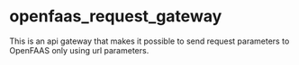 # openfaas_request_gateway
This is an api gateway that makes it possible to send request parameters to OpenFAAS only using url parameters.
